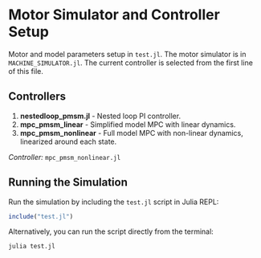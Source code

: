 # Motor Simulator and Controller Setup

Motor and model parameters setup in `test.jl`. 
The motor simulator is in `MACHINE_SIMULATOR.jl`. 
The current controller is selected from the first line of this file.

## Controllers
1. **nestedloop_pmsm.jl** - Nested loop PI controller.
2. **mpc_pmsm_linear** - Simplified model MPC with linear dynamics.
3. **mpc_pmsm_nonlinear** - Full model MPC with non-linear dynamics, linearized around each state.

*Controller:* `mpc_pmsm_nonlinear.jl`

## Running the Simulation
Run the simulation by including the `test.jl` script in Julia REPL:
```julia
include("test.jl")
```

Alternatively, you can run the script directly from the terminal:
```shell
julia test.jl
```

